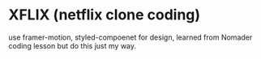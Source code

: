 # XFLIX (netflix clone coding)

 use framer-motion, styled-compoenet for design, learned from Nomader coding lesson
 but do this just my way. 
